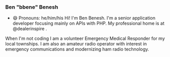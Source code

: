 ### Ben "bbene" Benesh
<!--
**bbene/bbene** is a ✨ _special_ ✨ repository because its `README.md` (this file) appears on your GitHub profile.

Here are some ideas to get you started:

- 🔭 I’m currently working on ...
- 🌱 I’m currently learning ...
- 👯 I’m looking to collaborate on ...
- 🤔 I’m looking for help with ...
- 💬 Ask me about ...
- 📫 How to reach me: ...
- 😄 Pronouns: ...
- ⚡ Fun fact: ...
-->
- 😄 Pronouns: he/him/his
Hi! I'm Ben Benesh. I'm a senior application developer focusing mainly on APIs with PHP. 
My professional home is at @dealerinspire .

When I'm not coding I am a volunteer Emergency Medical Responder for my local townships. 
I am also an amateur radio operator with interest in emergency communications and modernizing ham radio technology. 

